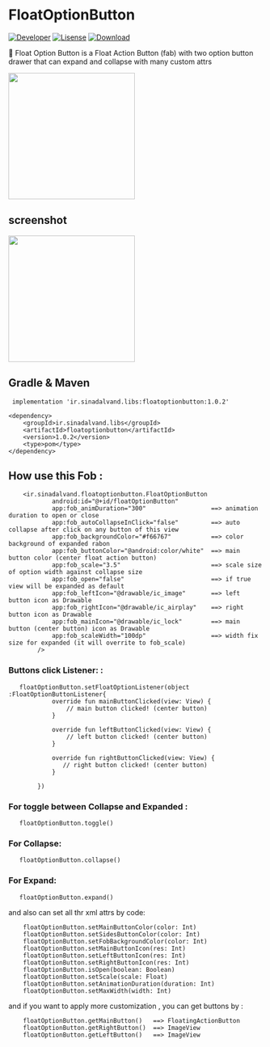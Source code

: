 # FloatOptionButton

[![Developer](https://img.shields.io/badge/developer-sina%20dalvand-orange)](https://github.com/sinadalvand)
[![Lisense](https://img.shields.io/badge/License-Apache%202-lightgrey.svg)](https://www.apache.org/licenses/LICENSE-2.0)
[![Download](https://img.shields.io/maven-central/v/ir.sinadalvand.libs/floatoptionbutton?label=version%3A) ](https://bintray.com/sinadalvand/maven/FloatOptionButton/1.0.2/link)


🎈 Float Option Button is a Float Action Button (fab)  with two option button drawer that can expand and collapse with many custom attrs



<img src="thub.com/sinadalvand/FloatOptionButton/blob/master/art/image.gif" width="250"/>


## screenshot
<img src="thub.com/sinadalvand/FloatOptionButton/blob/master/art/preview.gif" width="250"/>


## Gradle & Maven
```
 implementation 'ir.sinadalvand.libs:floatoptionbutton:1.0.2'
```
```
<dependency>
	<groupId>ir.sinadalvand.libs</groupId>
	<artifactId>floatoptionbutton</artifactId>
	<version>1.0.2</version>
	<type>pom</type>
</dependency>
```


## How use this Fob :
```	
	<ir.sinadalvand.floatoptionbutton.FloatOptionButton
			android:id="@+id/floatOptionButton"
			app:fob_animDuration="300"                  ==> animation duration to open or close
			app:fob_autoCollapseInClick="false"         ==> auto collapse after click on any button of this view
			app:fob_backgroundColor="#f66767"           ==> color background of expanded rabon
			app:fob_buttonColor="@android:color/white"  ==> main button color (center float action button)
			app:fob_scale="3.5"                         ==> scale size of option width against collapse size
			app:fob_open="false"                        ==> if true view will be expanded as default 
			app:fob_leftIcon="@drawable/ic_image"       ==> left button icon as Drawable
			app:fob_rightIcon="@drawable/ic_airplay"    ==> right button icon as Drawable
			app:fob_mainIcon="@drawable/ic_lock"        ==> main button (center button) icon as Drawable
			app:fob_scaleWidth="100dp"                  ==> width fix size for expanded (it will overrite to fob_scale)
		/>
```


### Buttons click Listener: :
```
   floatOptionButton.setFloatOptionListener(object :FloatOptionButtonListener{
            override fun mainButtonClicked(view: View) {
				// main button clicked! (center button)
            }

            override fun leftButtonClicked(view: View) {
				// left button clicked! (center button)
            }

            override fun rightButtonClicked(view: View) {
               // right button clicked! (center button)
            }

        })
```



### For toggle between Collapse and Expanded :
```
   floatOptionButton.toggle()
```


### For Collapse:
```
   floatOptionButton.collapse()
```

### For Expand:
```
   floatOptionButton.expand()
```


and also can set all thr xml attrs by code:
```
	floatOptionButton.setMainButtonColor(color: Int) 
	floatOptionButton.setSidesButtonColor(color: Int)
	floatOptionButton.setFobBackgroundColor(color: Int)
	floatOptionButton.setMainButtonIcon(res: Int)
	floatOptionButton.setLeftButtonIcon(res: Int)
	floatOptionButton.setRightButtonIcon(res: Int)
	floatOptionButton.isOpen(boolean: Boolean)
	floatOptionButton.setScale(scale: Float)
	floatOptionButton.setAnimationDuration(duration: Int)
	floatOptionButton.setMaxWidth(width: Int)
```


and if you want to apply more customization , you can get buttons by : 
```
	floatOptionButton.getMainButton()   ==> FloatingActionButton
	floatOptionButton.getRightButton()  ==> ImageView
	floatOptionButton.getLeftButton()   ==> ImageView
```

